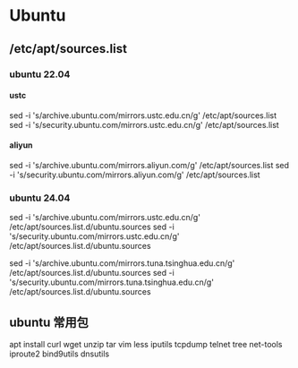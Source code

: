 # Ubuntu

## /etc/apt/sources.list
### ubuntu 22.04
#### ustc
sed -i 's/archive.ubuntu.com/mirrors.ustc.edu.cn/g' /etc/apt/sources.list
sed -i 's/security.ubuntu.com/mirrors.ustc.edu.cn/g' /etc/apt/sources.list

#### aliyun
sed -i 's/archive.ubuntu.com/mirrors.aliyun.com/g' /etc/apt/sources.list
sed -i 's/security.ubuntu.com/mirrors.aliyun.com/g' /etc/apt/sources.list

### ubuntu 24.04
sed -i 's/archive.ubuntu.com/mirrors.ustc.edu.cn/g' /etc/apt/sources.list.d/ubuntu.sources
sed -i 's/security.ubuntu.com/mirrors.ustc.edu.cn/g' /etc/apt/sources.list.d/ubuntu.sources

sed -i 's/archive.ubuntu.com/mirrors.tuna.tsinghua.edu.cn/g' /etc/apt/sources.list.d/ubuntu.sources
sed -i 's/security.ubuntu.com/mirrors.tuna.tsinghua.edu.cn/g' /etc/apt/sources.list.d/ubuntu.sources

## ubuntu 常用包
apt install curl wget unzip tar vim less iputils tcpdump telnet tree net-tools iproute2 bind9utils dnsutils